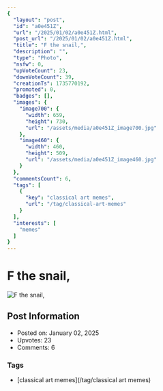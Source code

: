 ```yaml
---
{
  "layout": "post",
  "id": "a0e451Z",
  "url": "/2025/01/02/a0e451Z.html",
  "post_url": "/2025/01/02/a0e451Z.html",
  "title": "F the snail,",
  "description": "",
  "type": "Photo",
  "nsfw": 0,
  "upVoteCount": 23,
  "downVoteCount": 39,
  "creationTs": 1735770192,
  "promoted": 0,
  "badges": [],
  "images": {
    "image700": {
      "width": 659,
      "height": 730,
      "url": "/assets/media/a0e451Z_image700.jpg"
    },
    "image460": {
      "width": 460,
      "height": 509,
      "url": "/assets/media/a0e451Z_image460.jpg"
    }
  },
  "commentsCount": 6,
  "tags": [
    {
      "key": "classical art memes",
      "url": "/tag/classical-art-memes"
    }
  ],
  "interests": [
    "memes"
  ]
}
---
```


# F the snail,

![F the snail,](/assets/media/a0e451Z_image700.jpg)

## Post Information

- Posted on: January 02, 2025
- Upvotes: 23
- Comments: 6

### Tags

- [classical art memes](/tag/classical art memes)
